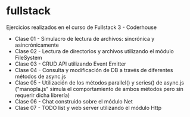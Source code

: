 # fullstack
Ejercicios realizados en el curso de Fullstack 3 - Coderhouse

- Clase 01 - Simulacro de lectura de archivos: sincrónica y asincrónicamente
- Clase 02 - Lectura de directorios y archivos utilizando el módulo FileSystem
- Clase 03 - CRUD API utilizando Event Emitter
- Clase 04 - Consulta y modificación de DB a través de diferentes métodos de async.js
- Clase 05 - Utilización de los métodos parallel() y series() de async.js ("manopla.js" simula el comportamiento de ambos métodos pero sin requerir dicha librería)
- Clase 06 - Chat construido sobre el módulo Net
- Clase 07 - TODO list y web server utilizando el módulo Http
